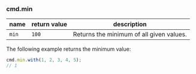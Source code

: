 ### cmd.min

| name    | return value  | description   |
|---------|---------------|---------------|
| `min`   | `100`         | Returns the minimum of all given values. |

The following example returns the minimum value:

```js
cmd.min.with(1, 2, 3, 4, 5);
// 1
```
